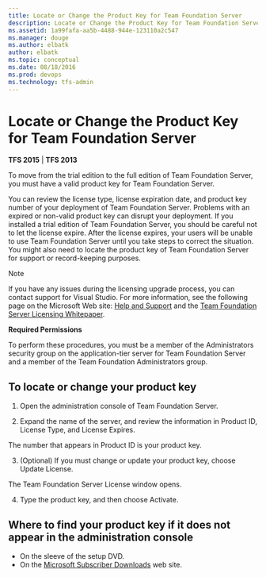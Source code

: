 ```yaml
---
title: Locate or Change the Product Key for Team Foundation Server
description: Locate or Change the Product Key for Team Foundation Server
ms.assetid: 1a99fafa-aa5b-4488-944e-123110a2c547
ms.manager: douge
ms.author: elbatk
author: elbatk
ms.topic: conceptual
ms.date: 08/18/2016
ms.prod: devops
ms.technology: tfs-admin
---
```


# Locate or Change the Product Key for Team Foundation Server

**TFS 2015** | **TFS 2013**


To move from the trial edition to the full edition of Team Foundation Server, you must have a valid product key for Team Foundation Server. 

You can review the license type, license expiration date, and product key number of your deployment of Team Foundation Server. Problems with an expired or non-valid product key can disrupt your deployment. If you installed a trial edition of Team Foundation Server, you should be careful not to let the license expire. After the license expires, your users will be unable to use Team Foundation Server until you take steps to correct the situation. You might also need to locate the product key of Team Foundation Server for support or record-keeping purposes.

> [!NOTE]
> If you have any issues during the licensing upgrade process, you can contact support for Visual Studio. For more information, see the following page on the Microsoft Web site: [Help and Support](http://go.microsoft.com/fwlink/?linkid=108287) and the [Team Foundation Server Licensing Whitepaper](http://go.microsoft.com/fwlink/?LinkID=253211).

**Required Permissions**

To perform these procedures, you must be a member of the Administrators security group on the application-tier server for Team Foundation Server and a member of the Team Foundation Administrators group.

## To locate or change your product key

1. Open the administration console of Team Foundation Server.

2. Expand the name of the server, and review the information in Product ID, License Type, and License Expires.

  The number that appears in Product ID is your product key.

3. (Optional) If you must change or update your product key, choose Update License.

  The Team Foundation Server License window opens.

4. Type the product key, and then choose Activate.


## Where to find your product key if it does not appear in the administration console

  * On the sleeve of the setup DVD.
  * On the [Microsoft Subscriber Downloads](http://go.microsoft.com/fwlink/?LinkId=206363) web site.

